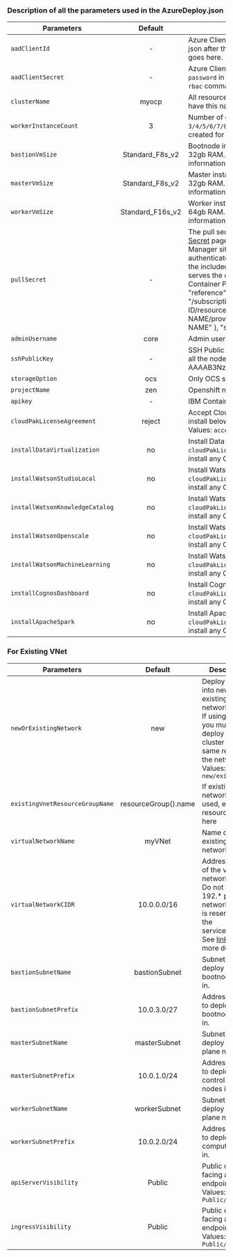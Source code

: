 ### Description of all the parameters used in the AzureDeploy.json

| Parameters             | Default       | Description          |
| --------------------- | :-----------: | -------------------- |
| `aadClientId` | - | Azure Client ID. Follow steps [here](https://github.ibm.com/IIG/cpd_terraform/tree/master/azure#steps-to-deploy). The `appId` in the json after the `az ad sp create-for-rbac` command goes here. |
| `aadClientSecret` | - | Azure Client Secret. Follow steps [here](https://github.ibm.com/IIG/cpd_terraform/tree/master/azure#steps-to-deploy). The `password` in the json after the `az ad sp create-for-rbac` command goes here. |
| `clusterName` | myocp | All resources created by the Openshift Installer will have this name as prefix |
| `workerInstanceCount` | 3 | Number of compute nodes. Values: `3/4/5/6/7/8/9/10`. Note that 3 extra nodes are created for OCS dedicated storage|
| `bastionVmSize` | Standard_F8s_v2 | Bootnode instance type. Default has 8vcpus and 32gb RAM. Use [Azure VM sizing](https://docs.microsoft.com/en-us/azure/virtual-machines/linux/sizes) for more information. |
| `masterVmSize` | Standard_F8s_v2 | Master instance type. Default has 8vcpus and 32gb RAM. Use [Azure VM sizing](https://docs.microsoft.com/en-us/azure/virtual-machines/linux/sizes) for more information. Example: `Standard_D8s_v3` |
| `workerVmSize` | Standard_F16s_v2 | Worker instance type. Default has 16vcpus and 64gb RAM. Use [Azure VM sizing](https://docs.microsoft.com/en-us/azure/virtual-machines/linux/sizes) for more information. Example: `Standard_D16s_v3` |
| `pullSecret` | - | The pull secret that you obtained from the [Pull Secret](https://cloud.redhat.com/openshift/install/pull-secret) page on the Red Hat OpenShift Cluster Manager site. You use this pull secret to authenticate with the services that are provided by the included authorities, including Quay.io, which serves the container images for OpenShift Container Platform components. Example: "reference": { "keyVault": { "id": "/subscriptions/SUBSCRIPTION-ID/resourceGroups/RESOURCE-GROUP-NAME/providers/Microsoft.KeyVault/vaults/VAULT-NAME" }, "secretName": "pullsecret" } |
| `adminUsername` | core | Admin username for the bootnode |
| `sshPublicKey` | - | SSH Public key to be included in the bootnode and all the nodes in the cluster. Example: "ssh-rsa AAAAB3Nza..." |
| `storageOption` | ocs | Only OCS storage option is supported for now. |
| `projectName` | zen | Openshift namespace or project to deploy CPD into |
| `apikey` | - | IBM Container Registry API Key |
| `cloudPakLicenseAgreement` | reject | Accept Cloud Pak for Data License Agreement to install below services through Azure Deploy script. Values: `accept/reject` |
| `installDataVirtualization` | no | Install Data Virtualization service. `cloudPakLicenseAgreement` needs to be accepted to install any CPD service. Values: `yes/no`|
| `installWatsonStudioLocal` | no | Install Watson Studio Local service. `cloudPakLicenseAgreement` needs to be accepted to install any CPD service. |
| `installWatsonKnowledgeCatalog` | no | Install Watson Knowledge Catalog service. `cloudPakLicenseAgreement` needs to be accepted to install any CPD service. |
| `installWatsonOpenscale` | no | Install Watson AI Openscale service. `cloudPakLicenseAgreement` needs to be accepted to install any CPD service. |
| `installWatsonMachineLearning` | no | Install Watson Machine Learning service. `cloudPakLicenseAgreement` needs to be accepted to install any CPD service. |
| `installCognosDashboard` | no | Install Cognos Dashboard service. `cloudPakLicenseAgreement` needs to be accepted to install any CPD service. |
| `installApacheSpark` | no | Install Apache Spark service. `cloudPakLicenseAgreement` needs to be accepted to install any CPD service. |


### For Existing VNet 

| Parameters             | Default       | Description          |
| --------------------- | :-----------: | -------------------- |
| `newOrExistingNetwork` | new | Deploy cluster into new or existing network. NOTE: If using existing, you must deploy the cluster into the same region as the network. Values: `new/existing`  |
| `existingVnetResourceGroupName` | resourceGroup().name | If existing network is to be used, enter it's resource group here |
| `virtualNetworkName` | myVNet | Name of new or existing virtual network |
| `virtualNetworkCIDR` | 10.0.0.0/16 | Address space of the virtual network. NOTE: Do not use a 192.* prefixed network, as this is reserved for the serviceNetwork. See [link](https://docs.openshift.com/container-platform/4.3/installing/installing_azure/installing-azure-vnet.html) for more details. |
| `bastionSubnetName` | bastionSubnet | Subnet Name to deploy bootnode VM in. |
| `bastionSubnetPrefix` | 10.0.3.0/27 | Address space to deploy bootnode VM in. |
| `masterSubnetName` | masterSubnet | Subnet Name to deploy control plane nodes in. |
| `masterSubnetPrefix` | 10.0.1.0/24 | Address space to deploy control plane nodes in. |
| `workerSubnetName` | workerSubnet | Subnet Name to deploy control plane nodes in. |
| `workerSubnetPrefix` | 10.0.2.0/24 | Address space to deploy compute nodes in. |
| `apiServerVisibility` | Public | Public or private facing api endpoint Values: `Public/Private`|
| `ingressVisibility` | Public | Public or private facing app endpoints Values: `Public/Private`|
